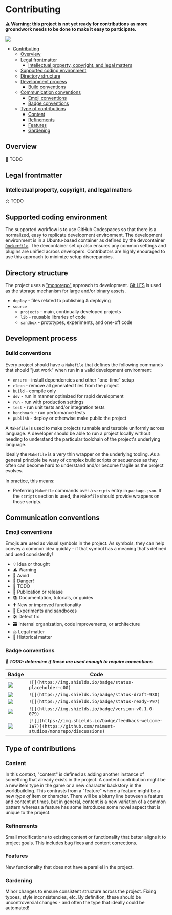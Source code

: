 # Contributing

**⚠️ Warning: this project is not yet ready for contributions as more groundwork needs to be done to make it easy to participate.**

[![](https://img.shields.io/badge/feedback-welcome!-1a1)](https://github.com/raiment-studios/monorepo/discussions)

<!-- TOC -->

- [Contributing](#contributing)
    - [Overview](#overview)
    - [Legal frontmatter](#legal-frontmatter)
        - [Intellectual property, copyright, and legal matters](#intellectual-property-copyright-and-legal-matters)
    - [Supported coding environment](#supported-coding-environment)
    - [Directory structure](#directory-structure)
    - [Development process](#development-process)
        - [Build conventions](#build-conventions)
    - [Communication conventions](#communication-conventions)
        - [Emoji conventions](#emoji-conventions)
        - [Badge conventions](#badge-conventions)
    - [Type of contributions](#type-of-contributions)
        - [Content](#content)
        - [Refinements](#refinements)
        - [Features](#features)
        - [Gardening](#gardening)

<!-- /TOC -->

## Overview

🚧 TODO

## Legal frontmatter

### Intellectual property, copyright, and legal matters

⚖️ TODO

## Supported coding environment

The supported workflow is to use GitHub Codespaces so that there is a normalized, easy to replicate development environment. The development environment is in a Ubuntu-based container as defined by the devcontainer [`Dockerfile`](../../../.devcontainer/Dockerfile). The devcontainer set up also ensures any common settings and plugins are unified across developers. Contributors are highly enouraged to use this approach to minimize setup discrepancies.

## Directory structure

The project uses a ["monorepo"](https://en.wikipedia.org/wiki/Monorepo) approach to development. [Git LFS](https://git-lfs.github.com/) is used as the storage mechanism for large and/or binary assets.

-   `deploy` - files related to publishing & deploying
-   `source`
    -   `projects` - main, continually developed projects
    -   `lib` - reusable libraries of code
    -   `sandbox` - prototypes, experiments, and one-off code

## Development process

### Build conventions

Every project should have a `Makefile` that defines the following commands that should "just work" when run in a valid development environment:

-   `ensure` - install dependencies and other "one-time" setup
-   `clean` - remove all generated files from the project
-   `build` - compile only
-   `dev` - run in manner optimized for rapid development
-   `run` - run with production settings
-   `test` - run unit tests and/or integration tests
-   `benchmark` - run performance tests
-   `publish` - deploy or otherwise make public the project

A `Makefile` is used to make projects runnable and testable uniformly across language. A developer should be able to run a project locally without needing to understand the particular toolchain of the project's underlying language.

Ideally the `Makefile` is a very thin wrapper on the underlying tooling. As a general principle be wary of complex build scripts or sequences as they often can become hard to understand and/or become fragile as the project evolves.

In practice, this means:

-   Preferring `Makefile` commands over a `scripts` entry in `package.json`. If the `scripts` section is used, the `Makefile` should provide wrappers on those scripts.

## Communication conventions

### Emoji conventions

Emojis are used as visual symbols in the project. As symbols, they can help convey a common idea quickly - if that symbol has a meaning that's defined and used consistently!

-   💡 Idea or thought
-   ⚠️ Warning
-   🚫 Avoid
-   🐉 Danger!
-   🚧 TODO
-   📣 Publication or release
-   📚 Documentation, tutorials, or guides
-   ➕ New or improved functionality
-   🧬 Experiments and sandboxes
-   🛠️ Defect fix
-   🗃️ Internal organization, code improvements, or architecture
-   ⚖️ Legal matter
-   🦕 Historical matter

### Badge conventions

**_🚧 TODO: determine if these are used enough to require conventions_**

| Badge                                                                                                             | Code                                                                                                                |
| ----------------------------------------------------------------------------------------------------------------- | ------------------------------------------------------------------------------------------------------------------- |
| ![](https://img.shields.io/badge/status-placeholder-c00)                                                          | `![](https://img.shields.io/badge/status-placeholder-c00)`                                                          |
| ![](https://img.shields.io/badge/status-draft-930)                                                                | `![](https://img.shields.io/badge/status-draft-930)`                                                                |
| ![](https://img.shields.io/badge/status-ready-797)                                                                | `![](https://img.shields.io/badge/status-ready-797)`                                                                |
| ![](https://img.shields.io/badge/version-v0.1.0-079)                                                              | `![](https://img.shields.io/badge/version-v0.1.0-079)`                                                              |
| [![](https://img.shields.io/badge/feedback-welcome-1a7)](https://github.com/raiment-studios/monorepo/discussions) | `[![](https://img.shields.io/badge/feedback-welcome-1a7)](https://github.com/raiment-studios/monorepo/discussions)` |

## Type of contributions

### Content

In this context, "content" is defined as adding another instance of something that already exists in the project. A content contribution might be a new item type in the game or a new character backstory in the worldbuilding. This contrasts from a "feature" where a feature might be a new _type of_ item or character. There will be a blurry line between a feature and content at times, but in general, content is a new variation of a common pattern whereas a feature has some introduces some novel aspect that is unique to the project.

### Refinements

Small modifications to existing content or functionality that better aligns it to project goals. This includes bug fixes and content corrections.

### Features

New functionality that does not have a parallel in the project.

### Gardening

Minor changes to ensure consistent structure across the project. Fixing typoes, style inconsistencies, etc. By definition, these should be uncontroversial changes - and often the type that ideally could be automated!
